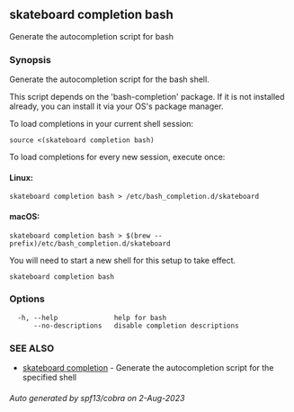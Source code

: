 ## skateboard completion bash

Generate the autocompletion script for bash

### Synopsis

Generate the autocompletion script for the bash shell.

This script depends on the 'bash-completion' package.
If it is not installed already, you can install it via your OS's package manager.

To load completions in your current shell session:

	source <(skateboard completion bash)

To load completions for every new session, execute once:

#### Linux:

	skateboard completion bash > /etc/bash_completion.d/skateboard

#### macOS:

	skateboard completion bash > $(brew --prefix)/etc/bash_completion.d/skateboard

You will need to start a new shell for this setup to take effect.


```
skateboard completion bash
```

### Options

```
  -h, --help              help for bash
      --no-descriptions   disable completion descriptions
```

### SEE ALSO

* [skateboard completion](skateboard_completion.md)	 - Generate the autocompletion script for the specified shell

###### Auto generated by spf13/cobra on 2-Aug-2023
